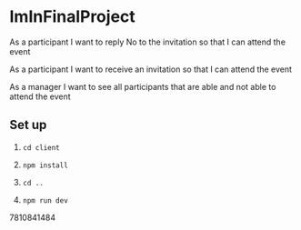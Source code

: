 # ImInFinalProject


As a participant I want to reply No to the invitation so that I can attend the event

As a participant I want to receive an invitation so that I can attend the event

As a manager I want to see all participants that are able and not able to attend the event

## Set up
1. ```cd client```

2. ```npm install ```

3. ``` cd .. ```

4. ```npm run dev ```

7810841484
